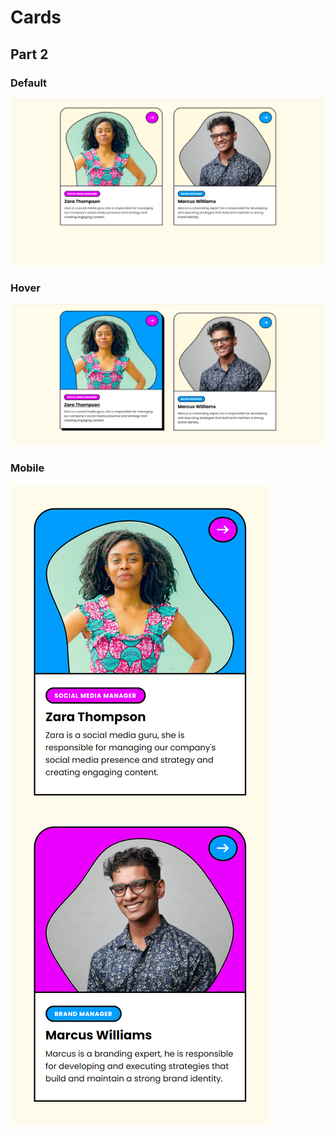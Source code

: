 # Cards

## Part 2
### Default
![Desktop screenshot of cards part 2](../Images/part-2.png)

### Hover
![Desktop screenshot of cards part 2 in hover state](../Images/part-2--hover.png)

### Mobile
![Mobile screenshot of cards part 2](../Images/part-2--mobile.png)
